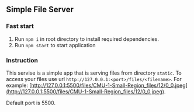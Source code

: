 ## Simple File Server

### Fast start

1.  Run `npm i` in root directory to install required dependencies.
2.  Run `npm start` to start application

### Instruction

This servise is a simple app that is serving files from directory `static`. To access your files use url `http://127.0.0.1:<port>/files/<filename>`. For example: [http://127.0.0.1:5500/files/CMU-1-Small-Region_files/12/0_0.jpeg](http://127.0.0.1:5500/files/CMU-1-Small-Region_files/12/0_0.jpeg).

Default port is 5500.
